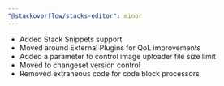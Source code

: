```yaml
---
"@stackoverflow/stacks-editor": minor
---
```


- Added Stack Snippets support
- Moved around External Plugins for QoL improvements
- Added a parameter to control image uploader file size limit
- Moved to changeset version control
- Removed extraneous code for code block processors
